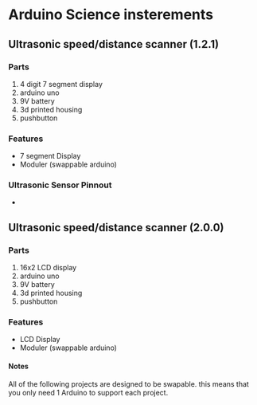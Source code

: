 # Arduino Science insterements  
## Ultrasonic speed/distance scanner (1.2.1)
### Parts
1. 4 digit 7 segment display 
2. arduino uno
3. 9V battery
4. 3d printed housing
5. pushbutton

### Features
* 7 segment Display
* Moduler (swappable arduino)

### Ultrasonic Sensor Pinnout
*

## Ultrasonic speed/distance scanner (2.0.0)
### Parts
1. 16x2 LCD display
2. arduino uno
3. 9V battery
4. 3d printed housing
5. pushbutton

### Features
* LCD Display
* Moduler (swappable arduino)



#### Notes
All of the following projects are designed to be swapable. this means that you only need 1 Arduino to support each project.
